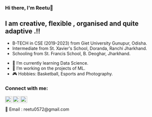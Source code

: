 ### Hi there, I'm Reetu👋

## I am creative, flexible , organised and quite adaptive .!!

* B-TECH in CSE (2019-2023) from Giet University Gunupur, Odisha.
* Intermediate from St. Xavier's School, Doranda, Ranchi Jharkhand.
* Schooling from St. Francis School, B. Deoghar, Jharkhand.


- 🎯 I’m currently learning Data Science.
- 🤖 I’m working on the projects of ML.
- 🎮 Hobbies: Basketball, Esports and Photography.



### Connect with me:


[<img align="left" alt="codeSTACKr | Twitter" width="22px" src="https://cdn.jsdelivr.net/npm/simple-icons@v3/icons/twitter.svg" />][twitter]
[<img align="left" alt="codeSTACKr | LinkedIn" width="22px" src="https://cdn.jsdelivr.net/npm/simple-icons@v3/icons/linkedin.svg" />][linkedin]
[<img align="left" alt="codeSTACKr | Instagram" width="22px" src="https://cdn.jsdelivr.net/npm/simple-icons@v3/icons/instagram.svg" />][instagram]




[twitter]: https://twitter.com/Reetu23403806
[instagram]: https://www.instagram.com/_imreetumehra_/
[linkedin]: https://www.linkedin.com/in/reetu-kumari-304788209/


<br />
<br />
📧 Email : reetu0572@gmail.com
